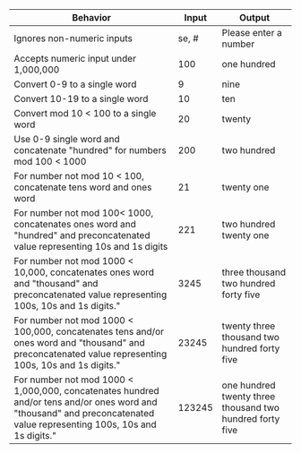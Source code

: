|Behavior|Input|Output|
|----|------|-----|
|Ignores non-numeric inputs| se, # | Please enter a number|
|Accepts numeric input under 1,000,000| 100 | one hundred|
|Convert 0-9 to a single word| 9| nine|
|Convert 10-19 to a single word| 10 | ten|
|Convert mod 10 < 100 to a single word| 20 | twenty|
|Use 0-9 single word and concatenate "hundred" for numbers mod 100 < 1000 | 200| two hundred|
|For number not mod 10 < 100, concatenate tens word and ones word| 21| twenty one|
|For number not mod 100< 1000, concatenates ones word and "hundred" and preconcatenated value representing 10s and 1s digits |221| two hundred twenty one|
|For number not mod 1000 < 10,000, concatenates ones word and "thousand" and preconcatenated value representing 100s, 10s and 1s digits."| 3245 | three  thousand two hundred forty five|
|For number not mod 1000 < 100,000, concatenates tens and/or ones word and "thousand" and preconcatenated value representing 100s, 10s and 1s digits."| 23245 | twenty three thousand two hundred forty five|
|For number not mod 1000 < 1,000,000, concatenates hundred and/or tens and/or ones word and "thousand" and preconcatenated value representing 100s, 10s and 1s digits."| 123245 | one hundred twenty three thousand two hundred forty five|



